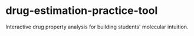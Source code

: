 # drug-estimation-practice-tool
Interactive drug property analysis for building students' molecular intuition.

